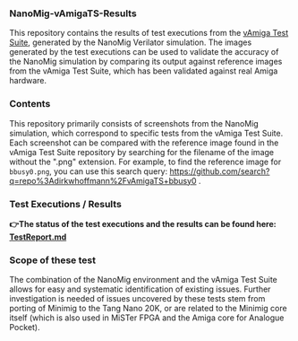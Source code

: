 ### NanoMig-vAmigaTS-Results

This repository contains the results of test executions from the [vAmiga Test Suite](https://github.com/dirkwhoffmann/vAmigaTS), generated by the NanoMig Verilator simulation. 
The images generated by the test executions can be used to validate the accuracy of the NanoMig simulation by comparing its output against reference images from the vAmiga Test Suite, which has been validated against real Amiga hardware.

### Contents

This repository primarily consists of screenshots from the NanoMig simulation, which correspond to specific tests from the vAmiga Test Suite.
Each screenshot can be compared with the reference image found in the vAmiga Test Suite repository by searching for the filename of the image without the ".png" extension. For example, to find the reference image for `bbusy0.png`, you can use this search query: https://github.com/search?q=repo%3Adirkwhoffmann%2FvAmigaTS+bbusy0 .

### Test Executions / Results

**👉The status of the test executions and the results can be found here: [TestReport.md](./TestReport.md)**

### Scope of these test

The combination of the NanoMig environment and the vAmiga Test Suite allows for easy and systematic identification of existing issues.
Further investigation is needed of issues uncovered by these tests stem from porting of Minimig to the Tang Nano 20K, 
or are related to the Minimig core itself (which is also used in MiSTer FPGA and the Amiga core for Analogue Pocket).
